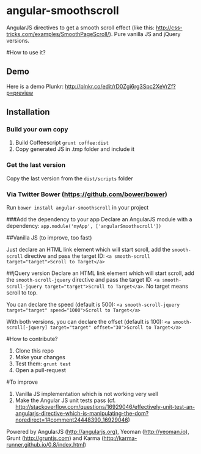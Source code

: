 angular-smoothscroll
====================

AngularJS directives to get a smooth scroll effect (like this: http://css-tricks.com/examples/SmoothPageScroll/).
Pure vanilla JS and jQuery versions.

#How to use it?

## Demo 

Here is a demo Plunkr: http://plnkr.co/edit/rD0Zgi6rg3Spc2XeVrZf?p=preview

## Installation

### Build your own copy

1. Build Coffeescript `grunt coffee:dist`
2. Copy generated JS in .tmp folder and include it

### Get the last version

Copy the last version from the `dist/scripts` folder

### Via Twitter Bower (https://github.com/bower/bower)

Run `bower install angular-smoothscroll` in your project

###Add the dependency to your app 
Declare an AngularJS module with a dependency: `app.module('myApp', ['angularSmoothscroll'])`

##Vanilla JS (to improve, too fast) 

Just declare an HTML link element which will start scroll, add the `smooth-scroll` directive and pass the target ID: `<a smooth-scroll target="target">Scroll to Target</a>`

##jQuery version 
Declare an HTML link element which will start scroll, add the `smooth-scroll-jquery` directive and pass the target ID: `<a smooth-scroll-jquery target="target">Scroll to Target</a>`. No target means scroll to top.

You can declare the speed (default is 500): `<a smooth-scroll-jquery target="target" speed="1000">Scroll to Target</a>`

With both versions, you can declare the offset (default is 100): `<a smooth-scroll[-jquery] target="target" offset="30">Scroll to Target</a>`

#How to contribute?

1. Clone this repo
2. Make your changes
3. Test them: `grunt test`
4. Open a pull-request

#To improve

1. Vanilla JS implementation which is not working very well
2. Make the Angular JS unit tests pass (cf. http://stackoverflow.com/questions/16929046/effectively-unit-test-an-angularjs-directive-which-is-manipulating-the-dom?noredirect=1#comment24448390_16929046)

Powered by AngularJS (http://angularjs.org), Yeoman (http://yeoman.io), Grunt (http://gruntjs.com) and Karma (http://karma-runner.github.io/0.8/index.html)
